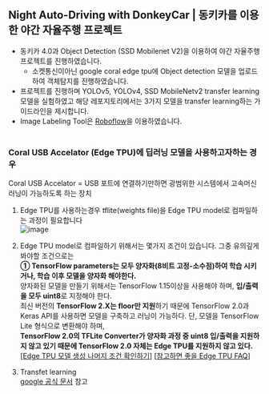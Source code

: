 ## Night Auto-Driving with DonkeyCar | 동키카를 이용한 야간 자율주행 프로젝트
- 동키카 4.0과 Object Detection (SSD Mobilenet V2)을 이용하여 야간 자율주행 프로젝트를 진행하였습니다.
  - 소켓통신이아닌 google coral edge tpu에 Object detection 모델을 업로드하여 객체탐지를 진행하였습니다.      
- 프로젝트를 진행하며 YOLOv5, YOLOv4, SSD MobileNetv2 transfer learning 모델을 실험하였고 해당 레포지토리에서는 3가지 모델을 transfer learning하는 가이드라인을 제시합니다.
- Image Labeling Tool은 [Roboflow](https://app.roboflow.com/)을 이용하였습니다. <br/><br/>


### Coral USB Accelator (Edge TPU)에 딥러닝 모델을 사용하고자하는 경우
Coral USB Accelator = USB 포트에 연결하기만하면 광범위한 시스템에서 고속머신러닝이 가능하도록 하는 장치
1. Edge TPU를 사용하는경우 tflite(weights file)을 Edge TPU model로 컴파일하는 과정이 필요합니다 <br/> 
![image](https://user-images.githubusercontent.com/76406136/129430909-c4721ff7-0847-43d2-816c-8a4b18f47195.png)

2. Edge TPU model로 컴파일하기 위해서는 몇가지 조건이 있습니다. 그중 유의깊게 봐야할 조건으로는 <br/> 
    **① TensorFlow parameters는 모두 양자화(8비트 고정-소수점)하여 학습 시키거나, 학습 이후 모델을 양자화 해야한다.** <br/> 
    양자화된 모델을 만들기 위해서는 TensorFlow 1.15이상을 사용해야 하며, **입/출력을 모두 uint8**로 지정해야 한다. <br/> 
    최신 버전의 **TensorFlow 2.X는 floor만 지원**하기 때문에 TensorFlow 2.0과 Keras API를 사용하면 모델을 구축하고 러닝이 가능하다.
    단, 모델을 TensorFlow Lite 형식으로 변환해야 하며, <br/>
    **TensorFlow 2.0의 TFLite Converter가 양자화 과정 중 uint8 입/출력을 지원하지 않고 있기 때문에 TensorFlow 2.0 자체는 Edge TPU를 지원하지 않고 있다.** <br/> 
[[Edge TPU 모델 생성 나머지 조건 확인하기](https://grip.news/archives/1800)]         [[참고하면 좋을 Edge TPU FAQ](https://grip.news/archives/1805)] <br/>

3. Transfet learning <br/>
  [google 공식 문서](https://coral.ai/docs/edgetpu/retrain-detection/#requirements) 참고
  
  
